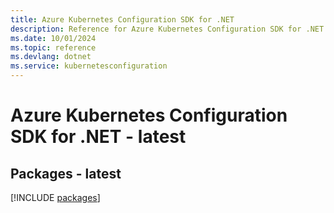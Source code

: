 ```yaml
---
title: Azure Kubernetes Configuration SDK for .NET
description: Reference for Azure Kubernetes Configuration SDK for .NET
ms.date: 10/01/2024
ms.topic: reference
ms.devlang: dotnet
ms.service: kubernetesconfiguration
---
```

# Azure Kubernetes Configuration SDK for .NET - latest
## Packages - latest
[!INCLUDE [packages](kubernetes-configuration-index.md)]